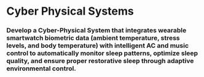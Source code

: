 # Cyber Physical Systems
### Develop a Cyber-Physical System that integrates wearable smartwatch biometric data (ambient temperature, stress levels, and body temperature) with intelligent AC and music control to automatically monitor sleep patterns, optimize sleep quality, and ensure proper restorative sleep through adaptive environmental control.
